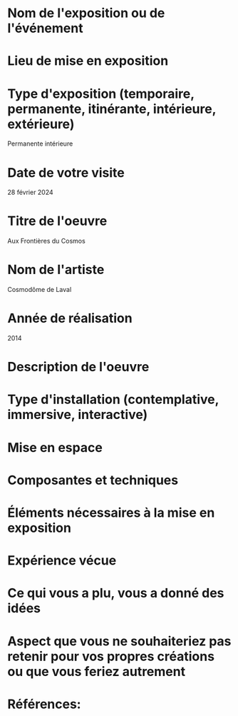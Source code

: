 # Nom de l'exposition ou de l'événement

# Lieu de mise en exposition


# Type d'exposition (temporaire, permanente, itinérante, intérieure, extérieure)
Permanente intérieure

# Date de votre visite

28 février 2024

# Titre de l'oeuvre

Aux Frontières du Cosmos

# Nom de l'artiste

Cosmodôme de Laval

# Année de réalisation

2014

# Description de l'oeuvre


# Type d'installation (contemplative, immersive, interactive)


# Mise en espace


# Composantes et techniques


# Éléments nécessaires à la mise en exposition


# Expérience vécue


# Ce qui vous a plu, vous a donné des idées


# Aspect que vous ne souhaiteriez pas retenir pour vos propres créations ou que vous feriez autrement


# Références:

